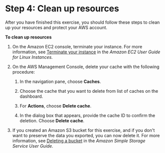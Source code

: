 # Step 4: Clean up resources<a name="getting-started-step4"></a>

After you have finished this exercise, you should follow these steps to clean up your resources and protect your AWS account\.

**To clean up resources**

1. On the Amazon EC2 console, terminate your instance\. For more information, see [Terminate your instance](https://docs.aws.amazon.com/AWSEC2/latest/UserGuide/terminating-instances.html) in the *Amazon EC2 User Guide for Linux Instances\.*

1. On the AWS Management Console, delete your cache with the following procedure:

   1. In the navigation pane, choose **Caches**\.

   1. Choose the cache that you want to delete from list of caches on the dashboard\.

   1. For **Actions**, choose **Delete cache**\.

   1. In the dialog box that appears, provide the cache ID to confirm the deletion\. Choose **Delete cache**\.

1. If you created an Amazon S3 bucket for this exercise, and if you don't want to preserve the data you exported, you can now delete it\. For more information, see [Deleting a bucket](https://docs.aws.amazon.com/AmazonS3/latest/user-guide/delete-bucket.html) in the *Amazon Simple Storage Service User Guide\.*